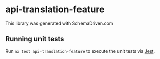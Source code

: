 
# api-translation-feature

This library was generated with SchemaDriven.com

## Running unit tests

Run `nx test api-translation-feature` to execute the unit tests via [Jest](https://jestjs.io).

